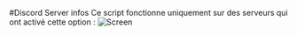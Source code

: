 
#Discord Server infos
Ce script fonctionne uniquement sur des serveurs qui ont activé cette option :
![Screen](https://cdn.discordapp.com/attachments/861363594234691624/889157017078472734/CHqbcBlT.png)
